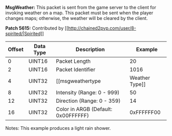 **MsgWeather:** This packet is sent from the game server to the client for invoking weather on a map. This packet must be sent when the player changes maps; otherwise, the weather will be cleared by the client. 

**Patch 5615:** Contributed by [[http://chained2pvp.com/user/8-spirited/|Spirited]]

| Offset | Data Type | Description | Example |
|---|---|---|---|
| 0 | UINT16 | Packet Length | 20 |
| 2 | UINT16 | Packet Identifier | 1016 |
| 4 | UINT32 | [[msgweathertype|Weather Type]] | 2 |
| 8 | UINT32 | Intensity (Range: 0 - 999) | 50 |
| 12 | UINT32 | Direction (Range: 0 - 359) | 14 |
| 16 | UINT32 | Color in ARGB (Default: 0x00FFFFFF) | 0xFFFFFF00 |
Notes: This example produces a light rain shower.
